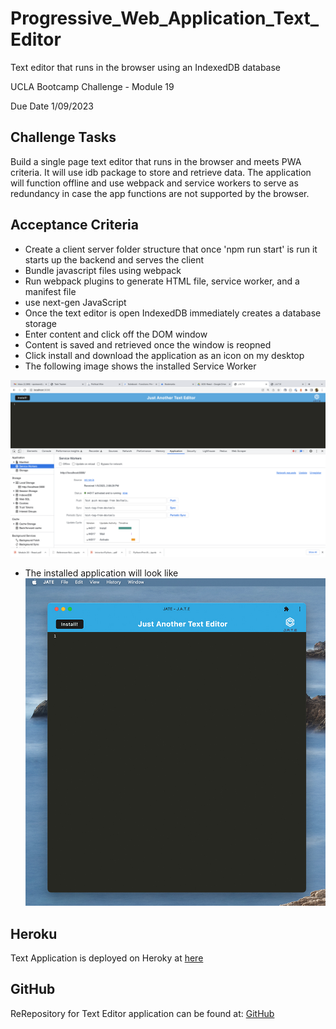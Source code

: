 # Progressive_Web_Application_Text_Editor
Text editor that runs in the browser using an IndexedDB database

UCLA Bootcamp Challenge  - Module 19

Due Date 1/09/2023

## Challenge Tasks

Build a single page text editor that runs in the browser and meets PWA criteria. It will use idb package to store and retrieve data. The application will function offline and use webpack and service workers to serve as redundancy in case the app functions are not supported by the browser.

## Acceptance Criteria
- Create a client server folder structure that once 'npm run start' is run it starts up the backend and serves the client
- Bundle javascript files using webpack
- Run webpack plugins to generate HTML file, service worker, and a manifest file
- use next-gen JavaScript 
- Once the text editor is open IndexedDB immediately creates a database storage
- Enter content and click off the DOM window
- Content is saved and retrieved once the window is reopned
- Click install and download the application as an icon on my desktop
- The following image shows the installed Service Worker

![Text pages showing Service Worker Active](./Assets/ServiceWorker.png)

- The installed application will look like ![this](./Assets/installed-APP.jpg)


## Heroku
Text Application is deployed on Heroky at [here](https://shrouded-tundra-05839.herokuapp.com/)

## GitHub 
ReRepository for Text Editor application can be found at: [GitHub](https://github.com/Me-ross/Progressive_Web_Application_Text_Editor)
